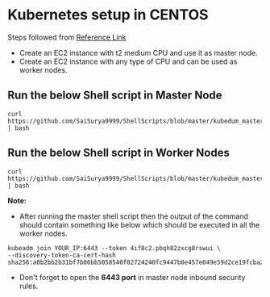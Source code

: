 # Kubernetes setup in CENTOS
Steps followed from [Reference Link](https://www.vultr.com/docs/deploy-kubernetes-with-kubeadm-on-centos-7/)
- Create an EC2 instance with t2 medium CPU and use it as master node.
- Create an EC2 instance with any type of CPU and can be used as worker nodes.
## Run the below Shell script in Master Node
```
curl https://github.com/SaiSurya9999/ShellScripts/blob/master/kubedum_master_node.sh | bash
```

## Run the below Shell script in Worker Nodes
```
curl https://github.com/SaiSurya9999/ShellScripts/blob/master/kubedum_master_node.sh | bash
```
**Note:**  
- After running the master shell script then the output of the command should contain something like below which should be executed in all the worker nodes.
```
kubeadm join YOUR_IP:6443 --token 4if8c2.pbqh82zxcg8rswui \
--discovery-token-ca-cert-hash sha256:a0b2bb2b31bf7b06bb5058540f02724240fc9447b0e457e049e59d2ce19fcba2
```
- Don't forget to open the **6443 port** in master node inbound security rules.
